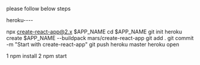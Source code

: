 <!-- @format -->

please follow below steps

heroku----

npx create-react-app@2.x $APP_NAME
cd $APP_NAME
git init
heroku create \$APP_NAME --buildpack mars/create-react-app
git add .
git commit -m "Start with create-react-app"
git push heroku master
heroku open

1 npm install
2 npm start
